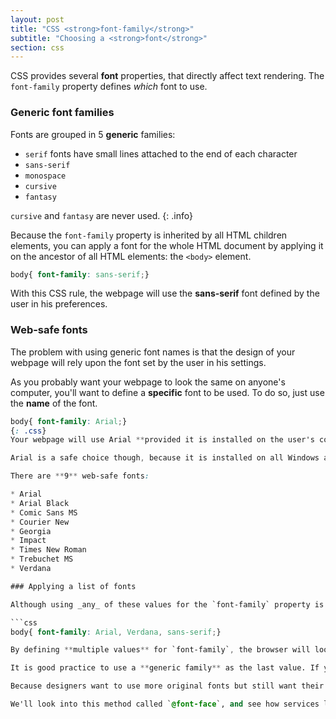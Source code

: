 ```yaml
---
layout: post
title: "CSS <strong>font-family</strong>"
subtitle: "Choosing a <strong>font</strong>"
section: css
---
```


CSS provides several **font** properties, that directly affect text rendering. The `font-family` property defines _which_ font to use.

### Generic font families

Fonts are grouped in 5 **generic** families:

* `serif` fonts have small lines attached to the end of each character
* `sans-serif`
* `monospace`
* `cursive`
* `fantasy`

`cursive` and `fantasy` are never used.
{: .info}

Because the `font-family` property is inherited by all HTML children elements, you can apply a font for the whole HTML document by applying it on the ancestor of all HTML elements: the `<body>` element.

```css
body{ font-family: sans-serif;}
```
With this CSS rule, the webpage will use the **sans-serif** font defined by the user in his preferences.

### Web-safe fonts

The problem with using generic font names is that the design of your webpage will rely upon the font set by the user in his settings.

As you probably want your webpage to look the same on anyone's computer, you'll want to define a **specific** font to be used. To do so, just use the **name** of the font.

```css
body{ font-family: Arial;}
{: .css}
Your webpage will use Arial **provided it is installed on the user's computer**. If the Arial font is not available on the user's computer, it will use the browser's default serif font (which is usually Times).

Arial is a safe choice though, because it is installed on all Windows and Mac computers, and on most Linux systems. That is why Arial is considered a **web-safe** font: you can safely use it in your CSS and be almost sure that the user's computer will have it installed.

There are **9** web-safe fonts:

* Arial
* Arial Black
* Comic Sans MS
* Courier New
* Georgia
* Impact
* Times New Roman
* Trebuchet MS
* Verdana

### Applying a list of fonts

Although using _any_ of these values for the `font-family` property is a safe bet, you can define **fallback** values by writing a **list of font families**:

```css
body{ font-family: Arial, Verdana, sans-serif;}

By defining **multiple values** for `font-family`, the browser will look for the first value `Arial` and use it. If it's not available, it will use the following one `Verdana`. Finally, if that one isn't available either, it will use the browser's default sans-serif font.

It is good practice to use a **generic family** as the last value. If you can't define the specific font to use, you can at least define the _type_ of font you want.

Because designers want to use more original fonts but still want their webpage to look exactly the same on anyone's computer, it is possible to **include a font** in a webpage. That way, they make sure the font is available even if it's not present on the user's computer, simply because the website provides the font.

We'll look into this method called `@font-face`, and see how services like Google Fonts or Typekit can help you.
